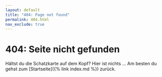 ```yaml
---
layout: default
title: "404: Page not found"
permalink: 404.html
nav_exclude: true
---
```


# 404: Seite nicht gefunden

Hältst du die Schatzkarte auf dem Kopf? Hier ist nichts ... Am besten du gehst zum [Startseite]({% link index.md %}) zurück.
